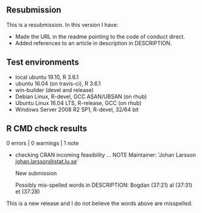 ## Resubmission

This is a resubmission. In this version I have:

* Made the URL in the readme pointing to the code of conduct direct.
* Added references to an article in description in DESCRIPTION.

## Test environments

* local ubuntu 19.10, R 3.6.1
* ubuntu 16.04 (on travis-ci), R 3.6.1
* win-builder (devel and release)
* Debian Linux, R-devel, GCC ASAN/UBSAN (on rhub)
* Ubuntu Linux 16.04 LTS, R-release, GCC (on rhub)
* Windows Server 2008 R2 SP1, R-devel, 32/64 bit

## R CMD check results

0 errors | 0 warnings | 1 note

* checking CRAN incoming feasibility ... NOTE
  Maintainer: 'Johan Larsson <johan.larsson@stat.lu.se>'
  
  New submission
  
  Possibly mis-spelled words in DESCRIPTION:
    Bogdan (37:21)
    al (37:31)
    et (37:28)

This is a new release and I do not believe the words above are misspelled.
